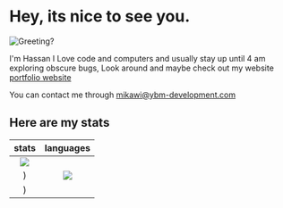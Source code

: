 # Hey, its nice to see you.

![Greeting?](https://media.giphy.com/media/fPSxQDOJ7bGso/giphy.gif)

I'm Hassan I Love code and computers and usually stay up until 4 am exploring obscure bugs, Look around and maybe check out my website [portfolio website](https://codebyomar.ml)

You can contact me through mikawi@ybm-development.com

## Here are my stats

|                                   stats                                   |                                 languages                                 |
| :-----------------------------------------------------------------------: | :-----------------------------------------------------------------------: |
| <img src="[pic_trulli.jpg](https://photos.google.com/share/AF1QipPAEMuPq5ZTvHvucoq9aFL8ayGNZ2pIMM2Fnon414aaUIb3ca-wcHrJr6sZl_yKkw/photo/AF1QipNw3qz4C_PiISNpFebDcrFRhGVUinf0xxX-bhGp?key=dFR4S1lSTUJuYmpoVGtMUUd4WWlRTkZ4ejVKRXFB)">
) | <img src="Screenshot 2023-03-13 at 4.59.50 PM.png](https://lh3.googleusercontent.com/s4aKNlFZgUfpp9mGe4LaWpNt0svrgYNaabQgxUn8VEydv0gns5dqzJx5mtYRjU_frd3eDzU7a7l5WOsD71Z_WQWsA3as4M1idGQFwFmnrBRjlL1YWqFZAvKToWymwOQ8WCWn1Bb8E1_oxO6kw-WnhvdgcIt-ZBCwBnK00n4ahFrikTgE4C2Y3Zw1YlXla_A3XaXhyCspzwPXCH1st9zHwfYOUGSRvIcak_Vi0wPgVUkiDvHHgwn5TpZj7-D1s-1CryCLRDMTOQNna3-5weMGtoSZFhzZEaS3HbQzddkZCJKr_Q77KEEbiePEJLIFr2U0YWBkXDGWk-FqmDeApcnMhki3855S83Cejxb7uPJCY45qb2a5Iwmm7BTrxm1bup4G_kp8y-Ho06B_K5OmGpb-k1f-9juGoUVrhmoyqYkUWgBU-Iycu-Qbz3qgwT6dEIxLleXG36ulbwE6qFmwJPBkm1LhfhJNY-LP02A8LMrQw5YsF4TIH3sgv4ghb38Lcb75ZUlX8GVBe3pk6ahwJcwEZuFogipNG8TFTzWvhjY3AAPBAUhYsGkxs-9RdOJ1yxN66iIbGcNnmvcpkEDT6tL8jMkYpqHGpAkO7F3xlfrSr1Cq0wgEtTYJTp2W3zXhAinQm7HeXipHaLUbTrfpXNHPI7DcY8-t1ut1slp19bn53e3B9hIu_iVJlC1x5Y5Gu_SXQ-lmP6fs6soYOB_SFn_oeNdvlMJvNNoDtZVfznYt2LaTwDwLMVQXrtBP9ZA_unWrQL8zkWbBosehuK_eLqzA69nxJYlMUUFLlkTUoD7b1I3v7H0ReOpiGv_4UfTNh1Ck1p1xT0lZQsThbXsbLfujLsMg6suLqz3VjwfzAPF3X4yTY5O1t177T7ip9jOsBJIw-OllK-eyKdRiHD2nUX5jbzoje8zy_1V4XyqmIjTVMeE0rAxK-d1jgsQZ-QqiYB_6xtyPxeJnnHubloUKZTgD8_MND1DGLMcEJA92BcbwtRJHyAUSYD5Nho0=w576-h344-no?authuser=0">
) |
